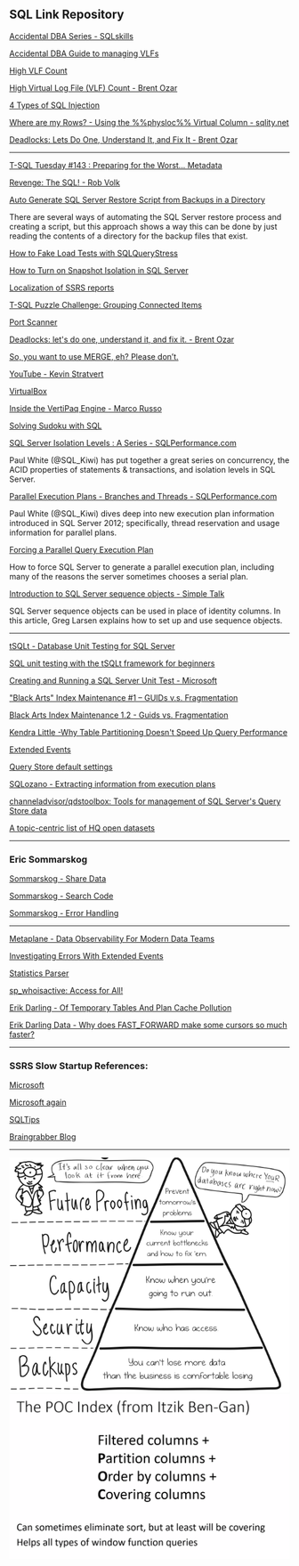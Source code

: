 ## SQL Link Repository


[Accidental DBA Series - SQLskills](https://www.sqlskills.com/help/accidental-dba/)


[Accidental DBA Guide to managing VLFs](http://adventuresinsql.com/2009/12/a-busyaccidental-dbas-guide-to-managing-vlfs/)


[High VLF Count](https://www.brentozar.com/blitz/high-virtual-log-file-vlf-count/)


[High Virtual Log File (VLF) Count - Brent Ozar](https://drewkal.com/fixing-highly-fragmented-vlfs-oltp/)


[4 Types of SQL Injection](https://www.youtube.com/watch?v=UMJV3OpjsoM)


[Where are my Rows? - Using the %%physloc%% Virtual Column - sqlity.net](https://sqlity.net/en/2451/physloc/)


[Deadlocks: Lets Do One, Understand It, and Fix It - Brent Ozar](https://youtu.be/3EwDn9hqgkg)


---

[T-SQL Tuesday #143 : Preparing for the Worst… Metadata](https://sqlblog.org/2021/10/12/t-sql-tuesday-143-worst-metadata)


[Revenge: The SQL! - Rob Volk](https://www.youtube.com/watch?v=qI7YzTq-AG0&t=90s)


[Auto Generate SQL Server Restore Script from Backups in a Directory](https://www.mssqltips.com/sqlservertip/1584/auto-generate-sql-server-restore-script-from-backup-files-in-a-directory/)

There are several ways of automating the SQL Server restore process and creating a script, but this approach shows a way this can be done by just reading the contents of a directory for the backup files that exist.


[How to Fake Load Tests with SQLQueryStress](https://www.brentozar.com/archive/2015/05/how-to-fake-load-tests-with-sqlquerystress/)


[How to Turn on Snapshot Isolation in SQL Server](https://www.brentozar.com/archive/2013/01/implementing-snapshot-or-read-committed-snapshot-isolation-in-sql-server-a-guide/)


[Localization of SSRS reports](http://www.keepitsimpleandfast.com/2011/09/localization-of-your-ssrs-reports.html)


[T-SQL Puzzle Challenge: Grouping Connected Items](https://www.itprotoday.com/sql-server/t-sql-puzzle-challenge-grouping-connected-items)


[Port Scanner](http://portquiz.net:1433/)


[Deadlocks: let's do one, understand it, and fix it. - Brent Ozar](https://www.brentozar.com/sql/deadlocks/)


[So, you want to use MERGE, eh? Please don’t.](https://sqlblog.org/merge)


[YouTube - Kevin Stratvert](https://www.youtube.com/c/KevinStratvert/videos)


[VirtualBox](https://www.virtualbox.org/wiki/Downloads)


[Inside the VertiPaq Engine - Marco Russo](https://www.youtube.com/watch?v=85rJ-9vQBbU)


[Solving Sudoku with SQL](https://www.developerfusion.com/article/84374/solving-sudoku-with-sql/)


[SQL Server Isolation Levels : A Series - SQLPerformance.com](https://sqlperformance.com/2014/07/t-sql-queries/isolation-levels)

Paul White (@SQL_Kiwi) has put together a great series on concurrency, the ACID properties of statements & transactions, and isolation levels in SQL Server.


[Parallel Execution Plans - Branches and Threads - SQLPerformance.com](https://sqlperformance.com/2013/10/sql-plan/parallel-plans-branches-threads)

Paul White (@SQL_Kiwi) dives deep into new execution plan information introduced in SQL Server 2012; specifically, thread reservation and usage information for parallel plans.


[Forcing a Parallel Query Execution Plan](https://www.sql.kiwi/2011/12/forcing-a-parallel-query-execution-plan.html)

How to force SQL Server to generate a parallel execution plan, including many of the reasons the server sometimes chooses a serial plan.


[Introduction to SQL Server sequence objects - Simple Talk](https://www.red-gate.com/simple-talk/databases/sql-server/learn/introduction-to-sql-server-sequence-objects/)

SQL Server sequence objects can be used in place of identity columns. In this article, Greg Larsen explains how to set up and use sequence objects.

---


[tSQLt - Database Unit Testing for SQL Server](https://tsqlt.org/)


[SQL unit testing with the tSQLt framework for beginners](https://www.sqlshack.com/sql-unit-testing-with-the-tsqlt-framework-for-beginners/)


[Creating and Running a SQL Server Unit Test - Microsoft](https://docs.microsoft.com/en-us/sql/ssdt/walkthrough-creating-and-running-a-sql-server-unit-test?view=sql-server-ver15)
 

["Black Arts" Index Maintenance #1 – GUIDs v.s. Fragmentation](https://www.youtube.com/watch?v=jx-FuNp4fOA)


[Black Arts Index Maintenance 1.2 - Guids vs. Fragmentation](https://www.youtube.com/watch?v=rvZwMNJxqVo)


[Kendra Little  -Why Table Partitioning Doesn't Speed Up Query Performance](https://youtu.be/PXvgsaBiVOo)


[Extended Events](https://www.straightforwardsql.com/tags/extended-events/)


[Query Store default settings](https://www.straightforwardsql.com/posts/query-store-default-settings/)


[SQLozano - Extracting information from execution plans](https://www.sqlozano.com/qdstoolbox-planminer/)


[channeladvisor/qdstoolbox: Tools for management of SQL Server's Query Store data](https://github.com/channeladvisor/qdstoolbox)


[A topic-centric list of HQ open datasets](https://github.com/awesomedata/awesome-public-datasets)

---

### Eric Sommarskog
[Sommarskog - Share Data](https://www.sommarskog.se/share_data.html)

[Sommarskog - Search Code](https://www.sommarskog.se/sqlutil/SearchCode.html)

[Sommarskog - Error Handling](https://www.sommarskog.se/error_handling/Part1.html)

---

[Metaplane - Data Observability For Modern Data Teams](https://metaplane.dev/)


[Investigating Errors With Extended Events](https://www.straightforwardsql.com/posts/investigating-errors-with-extended-events/)


[Statistics Parser](https://statisticsparser.com/)


[sp_whoisactive: Access for All!](http://whoisactive.com/docs/28_access/)


[Erik Darling - Of Temporary Tables And Plan Cache Pollution](https://www.erikdarlingdata.com/sql-server/of-temporary-tables-and-plan-cache-pollution/)


[Erik Darling Data - Why does FAST_FORWARD make some cursors so much faster?](https://www.erikdarlingdata.com/sql-server/why-does-fast_forward-make-some-cursors-so-much-faster/)

---

### SSRS Slow Startup References:
[Microsoft](https://docs.microsoft.com/en-us/sql/reporting-services/report-server/rsreportserver-config-configuration-file?redirectedfrom=MSDN&view=sql-server-ver15)

[Microsoft again](https://docs.microsoft.com/en-us/archive/blogs/emilianb/slow-response-time-for-sql-server-reporting-services-after-restart-or-after-period-of-inactivity-why-does-it-happen-and-how-to-fix-it)

[SQLTips](https://www.mssqltips.com/sqlservertip/2735/prevent-sql-server-reporting-services-slow-startup/)

[Braingrabber Blog](https://braingrabber.wordpress.com/2013/01/17/ms-reporting-service-2012-slow-startup/)


---
<img src="/images/DBA%20Hierarchy%20of%20Needs.png">

<img src="/images/POC%20Index.png">
